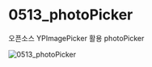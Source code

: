 # 0513_photoPicker

오픈소스 YPImagePicker 활용 photoPicker

![0513_photoPicker](https://user-images.githubusercontent.com/73145656/118086010-44119480-b3fe-11eb-89e3-b955f2c9b705.gif)
